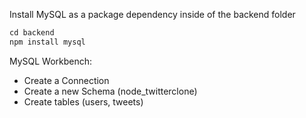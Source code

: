 Install MySQL as a package dependency inside of the backend folder
```javascript
cd backend
npm install mysql
```

MySQL Workbench:
- Create a Connection
- Create a new Schema (node_twitterclone)
- Create tables (users, tweets)
